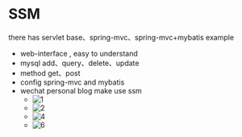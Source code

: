 # SSM
there has servlet base、spring-mvc、spring-mvc+mybatis example
* web-interface , easy to understand
* mysql add、query、delete、update
* method  get、post
* config spring-mvc and mybatis
* wechat personal blog make use ssm
	* ![1](https://github.com/raojianxiong/SSM/tree/master/screenshot/1.PNG)
	* ![2](https://github.com/raojianxiong/SSM/tree/master/screenshot/2.PNG)
	* ![4](https://github.com/raojianxiong/SSM/tree/master/screenshot/4.PNG)
	* ![6](https://github.com/raojianxiong/SSM/tree/master/screenshot/6.PNG)